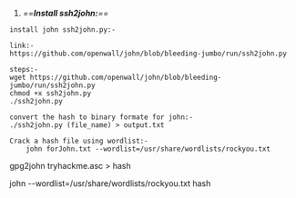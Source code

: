 

1. *==**Install ssh2john:**==* 
```
install john ssh2john.py:-

link:-
https://github.com/openwall/john/blob/bleeding-jumbo/run/ssh2john.py

steps:-
wget https://github.com/openwall/john/blob/bleeding-jumbo/run/ssh2john.py
chmod +x ssh2john.py
./ssh2john.py

convert the hash to binary formate for john:-
./ssh2john.py (file_name) > output.txt
```


```
Crack a hash file using wordlist:-
	john forJohn.txt --wordlist=/usr/share/wordlists/rockyou.txt
```


gpg2john tryhackme.asc > hash

john --wordlist=/usr/share/wordlists/rockyou.txt hash
